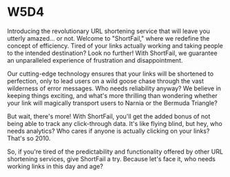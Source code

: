 # W5D4

Introducing the revolutionary URL shortening service that will leave you utterly amazed... or not. Welcome to "ShortFail," where we redefine the concept of efficiency. Tired of your links actually working and taking people to the intended destination? Look no further! With ShortFail, we guarantee an unparalleled experience of frustration and disappointment.

Our cutting-edge technology ensures that your links will be shortened to perfection, only to lead users on a wild goose chase through the vast wilderness of error messages. Who needs reliability anyway? We believe in keeping things exciting, and what's more thrilling than wondering whether your link will magically transport users to Narnia or the Bermuda Triangle?

But wait, there's more! With ShortFail, you'll get the added bonus of not being able to track any click-through data. It's like flying blind, but hey, who needs analytics? Who cares if anyone is actually clicking on your links? That's so 2010.

So, if you're tired of the predictability and functionality offered by other URL shortening services, give ShortFail a try. Because let's face it, who needs working links in this day and age?